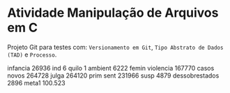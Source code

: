 # Atividade Manipulação de Arquivos em C

Projeto Git para testes com: ``Versionamento em Git``, ``Tipo Abstrato de Dados (TAD)`` e ``Processo``.


infancia 26936 
ind 6 
quilo 1
ambient 6222
femin
violencia 167770
casos novos 264728 
julga 264120
prim sent 231966 
susp 4879
dessobrestados 2896 
meta1 100.523
